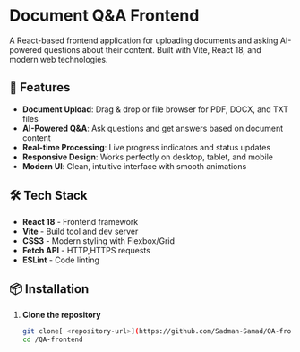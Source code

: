 # Document Q&A Frontend

A React-based frontend application for uploading documents and asking AI-powered questions about their content. Built with Vite, React 18, and modern web technologies.

## 🚀 Features

- **Document Upload**: Drag & drop or file browser for PDF, DOCX, and TXT files
- **AI-Powered Q&A**: Ask questions and get answers based on document content
- **Real-time Processing**: Live progress indicators and status updates
- **Responsive Design**: Works perfectly on desktop, tablet, and mobile
- **Modern UI**: Clean, intuitive interface with smooth animations

## 🛠 Tech Stack

- **React 18** - Frontend framework
- **Vite** - Build tool and dev server
- **CSS3** - Modern styling with Flexbox/Grid
- **Fetch API** - HTTP,HTTPS requests
- **ESLint** - Code linting

## 📦 Installation

1. **Clone the repository**
   ```bash
   git clone[ <repository-url>](https://github.com/Sadman-Samad/QA-frontend)
   cd /QA-frontend
